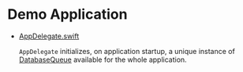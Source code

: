 Demo Application
================

- [AppDelegate.swift](GRDBDemoiOS/AppDelegate.swift)
    
    `AppDelegate` initializes, on application startup, a unique instance of [DatabaseQueue](../../README.md#database-queues) available for the whole application.